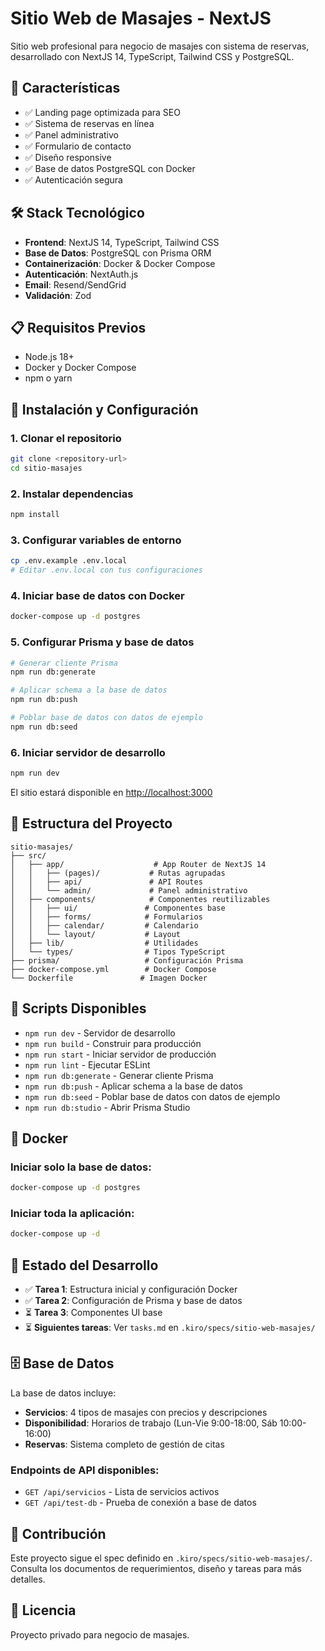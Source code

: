# Sitio Web de Masajes - NextJS

Sitio web profesional para negocio de masajes con sistema de reservas, desarrollado con NextJS 14, TypeScript, Tailwind CSS y PostgreSQL.

## 🚀 Características

- ✅ Landing page optimizada para SEO
- ✅ Sistema de reservas en línea
- ✅ Panel administrativo
- ✅ Formulario de contacto
- ✅ Diseño responsive
- ✅ Base de datos PostgreSQL con Docker
- ✅ Autenticación segura

## 🛠️ Stack Tecnológico

- **Frontend**: NextJS 14, TypeScript, Tailwind CSS
- **Base de Datos**: PostgreSQL con Prisma ORM
- **Containerización**: Docker & Docker Compose
- **Autenticación**: NextAuth.js
- **Email**: Resend/SendGrid
- **Validación**: Zod

## 📋 Requisitos Previos

- Node.js 18+
- Docker y Docker Compose
- npm o yarn

## 🚀 Instalación y Configuración

### 1. Clonar el repositorio
```bash
git clone <repository-url>
cd sitio-masajes
```

### 2. Instalar dependencias
```bash
npm install
```

### 3. Configurar variables de entorno
```bash
cp .env.example .env.local
# Editar .env.local con tus configuraciones
```

### 4. Iniciar base de datos con Docker
```bash
docker-compose up -d postgres
```

### 5. Configurar Prisma y base de datos
```bash
# Generar cliente Prisma
npm run db:generate

# Aplicar schema a la base de datos
npm run db:push

# Poblar base de datos con datos de ejemplo
npm run db:seed
```

### 6. Iniciar servidor de desarrollo
```bash
npm run dev
```

El sitio estará disponible en [http://localhost:3000](http://localhost:3000)

## 📁 Estructura del Proyecto

```
sitio-masajes/
├── src/
│   ├── app/                    # App Router de NextJS 14
│   │   ├── (pages)/           # Rutas agrupadas
│   │   ├── api/               # API Routes
│   │   └── admin/             # Panel administrativo
│   ├── components/            # Componentes reutilizables
│   │   ├── ui/               # Componentes base
│   │   ├── forms/            # Formularios
│   │   ├── calendar/         # Calendario
│   │   └── layout/           # Layout
│   ├── lib/                  # Utilidades
│   └── types/                # Tipos TypeScript
├── prisma/                   # Configuración Prisma
├── docker-compose.yml        # Docker Compose
└── Dockerfile               # Imagen Docker
```

## 🔧 Scripts Disponibles

- `npm run dev` - Servidor de desarrollo
- `npm run build` - Construir para producción
- `npm run start` - Iniciar servidor de producción
- `npm run lint` - Ejecutar ESLint
- `npm run db:generate` - Generar cliente Prisma
- `npm run db:push` - Aplicar schema a la base de datos
- `npm run db:seed` - Poblar base de datos con datos de ejemplo
- `npm run db:studio` - Abrir Prisma Studio

## 🐳 Docker

### Iniciar solo la base de datos:
```bash
docker-compose up -d postgres
```

### Iniciar toda la aplicación:
```bash
docker-compose up -d
```

## 📝 Estado del Desarrollo

- ✅ **Tarea 1**: Estructura inicial y configuración Docker
- ✅ **Tarea 2**: Configuración de Prisma y base de datos
- ⏳ **Tarea 3**: Componentes UI base
- ⏳ **Siguientes tareas**: Ver `tasks.md` en `.kiro/specs/sitio-web-masajes/`

## 🗄️ Base de Datos

La base de datos incluye:
- **Servicios**: 4 tipos de masajes con precios y descripciones
- **Disponibilidad**: Horarios de trabajo (Lun-Vie 9:00-18:00, Sáb 10:00-16:00)
- **Reservas**: Sistema completo de gestión de citas

### Endpoints de API disponibles:
- `GET /api/servicios` - Lista de servicios activos
- `GET /api/test-db` - Prueba de conexión a base de datos

## 🤝 Contribución

Este proyecto sigue el spec definido en `.kiro/specs/sitio-web-masajes/`. Consulta los documentos de requerimientos, diseño y tareas para más detalles.

## 📄 Licencia

Proyecto privado para negocio de masajes.
